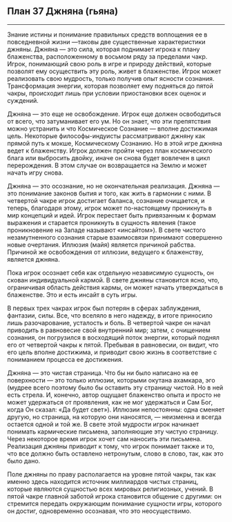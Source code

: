## План 37 Джняна (гьяна)


---
Знание истины и понимание правильных средств воплощения ее в повседневной жизни —таковы две существенные характеристики джняны. Джняна — это сила, которая поднимает игрока к плану блаженства, расположенному в восьмом ряду за пределами чакр. Игрок, понимающий свою роль в игре и природу действий, которые позволят ему осуществить эту роль, живет в блаженстве. Игрок может реализовать свою мудрость, только получив опыт ясности сознания. Трансформация энергии, которая позволяет ему подняться до пятой чакры, происходит лишь при условии приостановки всех оценок и суждений. 

Джняна — это еще не освобождение. Игрок еще должен освободиться от всего, что затуманивает его ум. Но он знает, что эти препятствия можно устранить и что Космическое Сознание — вполне достижимая цель. Некоторые философы-индуисты рассматривают джняну как прямой путь к мокше, Космическому Сознанию. Но в этой игре джняна ведет к блаженству. Игрок должен пройти через план космического блага или выбросить двойку, иначе он снова будет вовлечен в цикл перерождения. В этом случае он возвращается на Землю и может начать игру снова. 

Джняна — это осознание, но не окончательная реализация. Джняна — это понимание законов бытия и того, как жить в гармонии с ними. В четвертой чакре игрок достигает баланса, сознание очищается, и теперь, благодаря этому, игрок может по-настоящему проникнуть в мир концепций и идей. Игрок перестает быть привязанным к формам выражения и старается проникнуть в сущность явления (такое проникновение на Западе называют «инсайтом»). В свете чистого незамутненного сознания старые взаимосвязи принимают совершенно новые очертания. Иллюзия (майя) является причиной рабства. Причиной же освобождения от иллюзии, ведущего к блаженству, является джняна. 

Пока игрок осознает себя как отдельную независимую сущность, он скован индивидуальной кармой. В свете джняны становится ясно, что, ограничивая область действия кармы, он может начать утверждаться в блаженстве. Это и есть инсайт в суть игры. 

В первых трех чакрах игрок был потерян в сферах заблуждения, фантазии, силы. Все, что вселяло в него надежду, в итоге приносило лишь разочарование, усталость и боль. В четвертой чакре он начал приводить в равновесие свой внутренний мир; затем, с очищением сознания, он погрузился в восходящий поток энергии, который поднял его от четвертой чакры к пятой. Пребывая в равновесии, он видит, что его цель вполне достижима, и приводит свою жизнь в соответствие с пониманием процесса ее достижения. 

Джняна — это чистая страница. Что бы ни было написано на ее поверхности — это только иллюзии, которыми окутана ахамкара, эго (мудрее всего поэтому было бы оставить эту страницу чистой. Но в ней есть стрела. И, конечно, автор ощущает блаженство опыта и просто не может удержаться от проявления, как не мог удержаться и Сам Бог, когда Он сказал: «Да будет свет»). Иллюзии непостоянны: одна сменяет другую, но страница, на которую они наносятся, — неизменна и всегда остается одной и той же. В свете этой мудрости игрок начинает понимать кармические письмена, заполняющие эту чистую страницу. Через некоторое время игрок хочет сам наносить эти письмена. Реализация джняны приводит к тому, что игрок понимает также и то, что все должно быть оставлено нетронутым, слово в слово, так, как это было дано. 

Поле джняны по праву располагается на уровне пятой чакры, так как именно здесь находится источник миллиардов чистых страниц, которые являются сущностью всех мировых религиозных, учений. В пятой чакре главной заботой игрока становится общение с другими: он стремится передать окружающим понимание сущности игры, которого он достиг, одновременно осознавая, что это неосуществимо.
